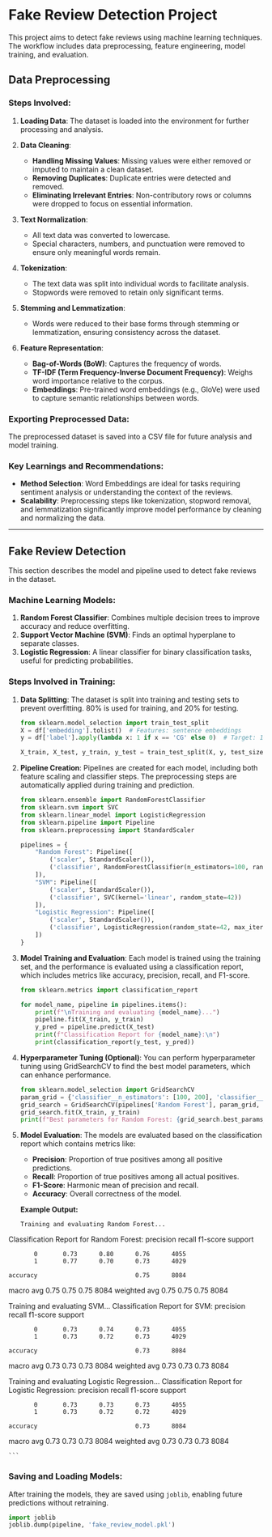 # Fake Review Detection Project

This project aims to detect fake reviews using machine learning techniques. The workflow includes data preprocessing, feature engineering, model training, and evaluation.

## Data Preprocessing

### Steps Involved:

1. **Loading Data**:
   The dataset is loaded into the environment for further processing and analysis.

2. **Data Cleaning**:
   - **Handling Missing Values**: Missing values were either removed or imputed to maintain a clean dataset.
   - **Removing Duplicates**: Duplicate entries were detected and removed.
   - **Eliminating Irrelevant Entries**: Non-contributory rows or columns were dropped to focus on essential information.

3. **Text Normalization**:
   - All text data was converted to lowercase.
   - Special characters, numbers, and punctuation were removed to ensure only meaningful words remain.

4. **Tokenization**:
   - The text data was split into individual words to facilitate analysis.
   - Stopwords were removed to retain only significant terms.

5. **Stemming and Lemmatization**:
   - Words were reduced to their base forms through stemming or lemmatization, ensuring consistency across the dataset.

6. **Feature Representation**:
   - **Bag-of-Words (BoW)**: Captures the frequency of words.
   - **TF-IDF (Term Frequency-Inverse Document Frequency)**: Weighs word importance relative to the corpus.
   - **Embeddings**: Pre-trained word embeddings (e.g., GloVe) were used to capture semantic relationships between words.

### Exporting Preprocessed Data:
The preprocessed dataset is saved into a CSV file for future analysis and model training.

### Key Learnings and Recommendations:
- **Method Selection**: Word Embeddings are ideal for tasks requiring sentiment analysis or understanding the context of the reviews.
- **Scalability**: Preprocessing steps like tokenization, stopword removal, and lemmatization significantly improve model performance by cleaning and normalizing the data.

---

## Fake Review Detection

This section describes the model and pipeline used to detect fake reviews in the dataset.

### Machine Learning Models:
1. **Random Forest Classifier**: Combines multiple decision trees to improve accuracy and reduce overfitting.
2. **Support Vector Machine (SVM)**: Finds an optimal hyperplane to separate classes.
3. **Logistic Regression**: A linear classifier for binary classification tasks, useful for predicting probabilities.

### Steps Involved in Training:

1. **Data Splitting**:
   The dataset is split into training and testing sets to prevent overfitting. 80% is used for training, and 20% for testing.

    ```python
    from sklearn.model_selection import train_test_split
    X = df['embedding'].tolist()  # Features: sentence embeddings
    y = df['label'].apply(lambda x: 1 if x == 'CG' else 0)  # Target: 1 for 'CG', 0 for 'OR'
    
    X_train, X_test, y_train, y_test = train_test_split(X, y, test_size=0.2, random_state=42)
    ```

2. **Pipeline Creation**:
   Pipelines are created for each model, including both feature scaling and classifier steps. The preprocessing steps are automatically applied during training and prediction.

    ```python
    from sklearn.ensemble import RandomForestClassifier
    from sklearn.svm import SVC
    from sklearn.linear_model import LogisticRegression
    from sklearn.pipeline import Pipeline
    from sklearn.preprocessing import StandardScaler

    pipelines = {
        "Random Forest": Pipeline([
            ('scaler', StandardScaler()), 
            ('classifier', RandomForestClassifier(n_estimators=100, random_state=42))
        ]),
        "SVM": Pipeline([
            ('scaler', StandardScaler()), 
            ('classifier', SVC(kernel='linear', random_state=42))
        ]),
        "Logistic Regression": Pipeline([
            ('scaler', StandardScaler()), 
            ('classifier', LogisticRegression(random_state=42, max_iter=1000))
        ])
    }
    ```

3. **Model Training and Evaluation**:
   Each model is trained using the training set, and the performance is evaluated using a classification report, which includes metrics like accuracy, precision, recall, and F1-score.

    ```python
    from sklearn.metrics import classification_report

    for model_name, pipeline in pipelines.items():
        print(f"\nTraining and evaluating {model_name}...")
        pipeline.fit(X_train, y_train)
        y_pred = pipeline.predict(X_test)
        print(f"Classification Report for {model_name}:\n")
        print(classification_report(y_test, y_pred))
    ```

4. **Hyperparameter Tuning (Optional)**:
   You can perform hyperparameter tuning using GridSearchCV to find the best model parameters, which can enhance performance.

    ```python
    from sklearn.model_selection import GridSearchCV
    param_grid = {'classifier__n_estimators': [100, 200], 'classifier__max_depth': [10, 20, None]}
    grid_search = GridSearchCV(pipelines['Random Forest'], param_grid, cv=5, scoring='accuracy')
    grid_search.fit(X_train, y_train)
    print(f"Best parameters for Random Forest: {grid_search.best_params_}")
    ```

5. **Model Evaluation**:
   The models are evaluated based on the classification report which contains metrics like:

    - **Precision**: Proportion of true positives among all positive predictions.
    - **Recall**: Proportion of true positives among all actual positives.
    - **F1-Score**: Harmonic mean of precision and recall.
    - **Accuracy**: Overall correctness of the model.

    **Example Output:**
    ```plaintext
    Training and evaluating Random Forest...
Classification Report for Random Forest:
              precision    recall  f1-score   support

           0       0.73      0.80      0.76      4055
           1       0.77      0.70      0.73      4029

    accuracy                           0.75      8084
   macro avg       0.75      0.75      0.75      8084
weighted avg       0.75      0.75      0.75      8084


Training and evaluating SVM...
Classification Report for SVM:
              precision    recall  f1-score   support

           0       0.73      0.74      0.73      4055
           1       0.73      0.72      0.73      4029

    accuracy                           0.73      8084
   macro avg       0.73      0.73      0.73      8084
weighted avg       0.73      0.73      0.73      8084


Training and evaluating Logistic Regression...
Classification Report for Logistic Regression:
              precision    recall  f1-score   support

           0       0.73      0.73      0.73      4055
           1       0.73      0.72      0.72      4029

    accuracy                           0.73      8084
   macro avg       0.73      0.73      0.73      8084
weighted avg       0.73      0.73      0.73      8084

    ```

### Saving and Loading Models:
After training the models, they are saved using `joblib`, enabling future predictions without retraining.

```python
import joblib
joblib.dump(pipeline, 'fake_review_model.pkl')
